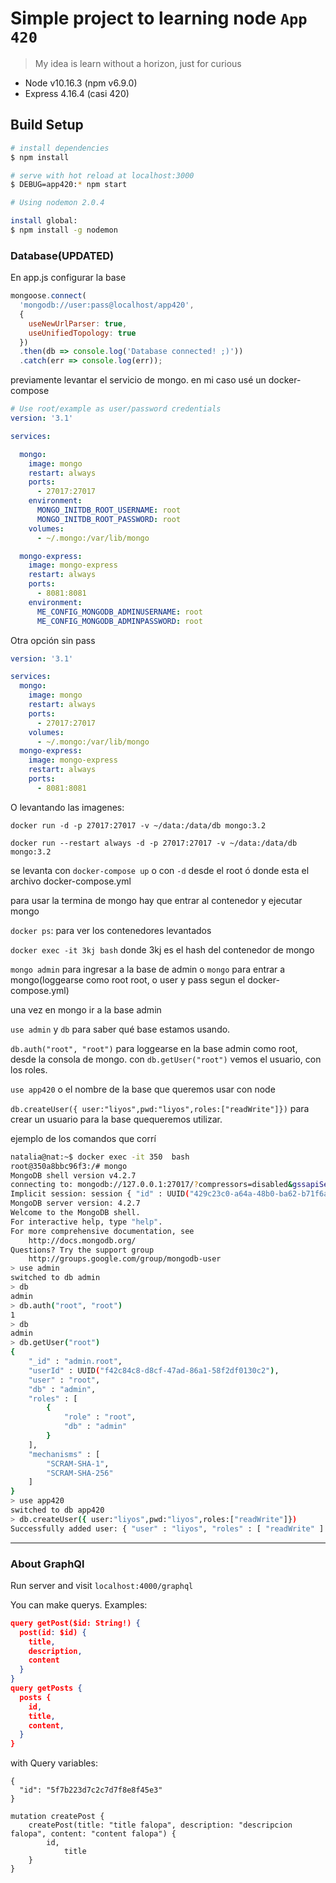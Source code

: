 # Simple project to learning node `App 420`

> My idea is learn without a horizon, just for curious

- Node v10.16.3 (npm v6.9.0)
- Express 4.16.4 (casi 420)

## Build Setup

``` bash
# install dependencies
$ npm install

# serve with hot reload at localhost:3000
$ DEBUG=app420:* npm start

# Using nodemon 2.0.4

install global:
$ npm install -g nodemon

```

### Database(UPDATED)

En app.js configurar la base

```javascript
mongoose.connect(
  'mongodb://user:pass@localhost/app420',
  {
    useNewUrlParser: true,
    useUnifiedTopology: true
  })
  .then(db => console.log('Database connected! ;)'))
  .catch(err => console.log(err));
```

previamente levantar el servicio de mongo. en mi caso usé un docker-compose

```yml
# Use root/example as user/password credentials
version: '3.1'

services:

  mongo:
    image: mongo
    restart: always
    ports:
      - 27017:27017
    environment:
      MONGO_INITDB_ROOT_USERNAME: root
      MONGO_INITDB_ROOT_PASSWORD: root
    volumes:
      - ~/.mongo:/var/lib/mongo

  mongo-express:
    image: mongo-express
    restart: always
    ports:
      - 8081:8081
    environment:
      ME_CONFIG_MONGODB_ADMINUSERNAME: root
      ME_CONFIG_MONGODB_ADMINPASSWORD: root
```
Otra opción sin pass
```yml
version: '3.1'

services:
  mongo:
    image: mongo
    restart: always
    ports:
      - 27017:27017
    volumes:
      - ~/.mongo:/var/lib/mongo
  mongo-express:
    image: mongo-express
    restart: always
    ports:
      - 8081:8081
```

O levantando las imagenes:

`docker run -d -p 27017:27017 -v ~/data:/data/db mongo:3.2`

`docker run --restart always -d -p 27017:27017 -v ~/data:/data/db mongo:3.2`

se levanta con `docker-compose up` o con `-d` desde el root ó donde esta el archivo docker-compose.yml

para usar la termina de mongo hay que entrar al contenedor y ejecutar mongo

`docker ps`: para ver los contenedores levantados

`docker exec -it 3kj bash` donde 3kj es el hash del contenedor de mongo

`mongo admin` para ingresar a la base de admin o `mongo` para entrar a mongo(loggearse como root root, o user y pass segun el docker-compose.yml)

una vez en mongo ir a la base admin

`use admin` y `db` para saber qué base estamos usando.

`db.auth("root", "root")` para loggearse en la base admin como root, desde la consola de mongo. con `db.getUser("root")` vemos el usuario, con los roles.

`use app420` o el nombre de la base que queremos usar con node

`db.createUser({ user:"liyos",pwd:"liyos",roles:["readWrite"]})` para crear un usuario para la base quequeremos utilizar.

ejemplo de los comandos que corrí

```bash
natalia@nat:~$ docker exec -it 350  bash
root@350a8bbc96f3:/# mongo
MongoDB shell version v4.2.7
connecting to: mongodb://127.0.0.1:27017/?compressors=disabled&gssapiServiceName=mongodb
Implicit session: session { "id" : UUID("429c23c0-a64a-48b0-ba62-b71f6a0f2de8") }
MongoDB server version: 4.2.7
Welcome to the MongoDB shell.
For interactive help, type "help".
For more comprehensive documentation, see
	http://docs.mongodb.org/
Questions? Try the support group
	http://groups.google.com/group/mongodb-user
> use admin
switched to db admin
> db
admin
> db.auth("root", "root")
1
> db
admin
> db.getUser("root")
{
	"_id" : "admin.root",
	"userId" : UUID("f42c84c8-d8cf-47ad-86a1-58f2df0130c2"),
	"user" : "root",
	"db" : "admin",
	"roles" : [
		{
			"role" : "root",
			"db" : "admin"
		}
	],
	"mechanisms" : [
		"SCRAM-SHA-1",
		"SCRAM-SHA-256"
	]
}
> use app420
switched to db app420
> db.createUser({ user:"liyos",pwd:"liyos",roles:["readWrite"]})
Successfully added user: { "user" : "liyos", "roles" : [ "readWrite" ] }
```

---

### About GraphQl

Run server and visit `localhost:4000/graphql`

You can make querys. Examples:

```json
query getPost($id: String!) {
  post(id: $id) {
    title,
    description,
    content
  }
}
query getPosts {
  posts {
    id,
    title,
    content,
  }
}
```
with Query variables:
```
{
  "id": "5f7b223d7c2c7d7f8e8f45e3"
}
```

```
mutation createPost {
    createPost(title: "title falopa", description: "descripcion falopa", content: "content falopa") {
        id,
    		title
    }
}
```
